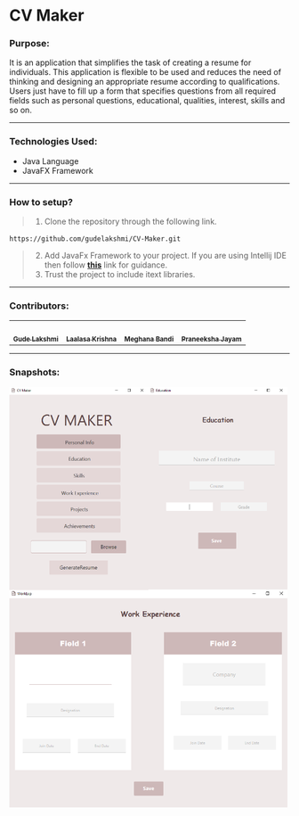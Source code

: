 # CV Maker

### Purpose:
It is an application that simplifies the task of creating a resume for individuals. This application is flexible to be used and reduces the need of thinking and designing an appropriate resume according to qualifications. Users just have to fill up a form that specifies questions from all required fields such as personal questions, educational, qualities, interest, skills and so on. 

***
### Technologies Used:
- Java Language
- JavaFX Framework
***
### How to setup?
>1. Clone the repository through the following link.
```
https://github.com/gudelakshmi/CV-Maker.git
```
>2. Add JavaFx Framework to your project. If you are using Intellij IDE then follow **[this](https://www.jetbrains.com/help/idea/javafx.html)** link for guidance.
>3. Trust the project to include itext libraries.

***
### Contributors:
<table>
  <tr>
    <td align="center"><a href="https://github.com/gudelakshmi"><img src="https://avatars.githubusercontent.com/u/76594886?v=4" width="150px;" alt=""/><br /><sub><b>Gude Lakshmi</b></sub></a></td>
    <td align="center"><a href="https://github.com/Laalasa"><img src="https://avatars.githubusercontent.com/u/76587137?v=4" width="150px;" alt=""/><br /><sub><b>Laalasa Krishna</b></sub></a></td>
    <td align="center"><a href="https://github.com/bandimeghana"><img src="https://avatars.githubusercontent.com/u/76590483?v=4" width="150px;" alt=""/><br /><sub><b>Meghana Bandi</b></sub></a></td>
    <td align="center"><a href="https://github.com/praneekshajayam"><img src="https://avatars.githubusercontent.com/u/76626052?v=4" width="150px;" alt=""/><br /><sub><b>Praneeksha Jayam</b></sub></a></td>
 </tr>
</table>

***
### Snapshots:
<img align="left" src="https://github.com/gudelakshmi/CV-Maker/blob/main/snap%20shots/home%20page.png" width="250px;" alt=""/>
<img align="center" src="https://github.com/gudelakshmi/CV-Maker/blob/main/snap%20shots/education.png" width="250px;" alt=""/>
<br>
<img align="center" src="https://github.com/gudelakshmi/CV-Maker/blob/main/snap%20shots/work%20exp.png" width="500px;" alt=""/>
